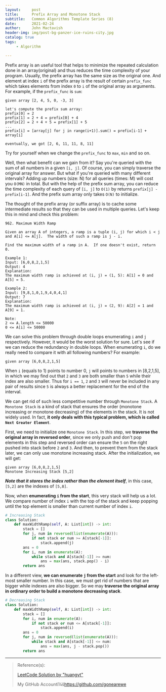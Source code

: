 ```yaml
---
layout:     post
title:      Prefix Array and Monotone Stack
subtitle:   Common Algorithms Template Series (8)
date:       2021-02-24
author:     John Mactavish
header-img: img/post-bg-panzer-ice-ruins-city.jpg
catalog: true
tags:
     - Algorithm

---
```


Prefix array is an useful tool that helps to minimize the repeated calculation done in an array(original) and thus reduces the time complexity of your program. Usually,
the prefix array has the same size as the original one. And element at index `i`
of the prefix array is the result of certain `prefix_func` which takes elements
from index `0` to `i` of the original array as arguments. For example, if the 
`prefix_func` is `sum`:

```
given array [2, 4, 5, 0, -3, 3]

let's compute the prefix sum array:
prefix[0] = 2
prefix[1] = 2 + 4 = prefix[0] + 4
prefix[2] = 2 + 4 + 5 = prefix[1] + 5
...
prefix[i] = [array[j] for j in range(i+1)].sum() = prefix[i-1] + array[i]

eventually, we got [2, 6, 11, 11, 8, 11]
```

Try for yourself when we change the `prefix_func` to `max`, `min` and so on.

Well, then what benefit can we gain from it? Say you're queried with the sum 
of all numbers in a given `[i, j]`. Of course, you can simply traverse the 
original array for answer. But what if you're queried with many different intervals?
Adding up numbers (size: N) for all queries (times: M) will cost you `O(MN)` in total.
But with the help of the prefix sum array, you can reduce the time complexity of 
each query of `[i, j]` to `O(1)` by returns `prefix[j] - prefix[i-1]`. And 
the prefix sum array only takes `O(N)` to initialize.

The thought of the prefix array (or suffix array) is to cache some intermediate
results so that they can be used in multiple queries. Let's keep this in mind
and check this problem:

```
962. Maximum Width Ramp

Given an array A of integers, a ramp is a tuple (i, j) for which i < j and A[i] <= A[j].  The width of such a ramp is j - i.

Find the maximum width of a ramp in A.  If one doesn't exist, return 0.

Example 1:
Input: [6,0,8,2,1,5]
Output: 4
Explanation: 
The maximum width ramp is achieved at (i, j) = (1, 5): A[1] = 0 and A[5] = 5.

Example 2:
Input: [9,8,1,0,1,9,4,0,4,1]
Output: 7
Explanation: 
The maximum width ramp is achieved at (i, j) = (2, 9): A[2] = 1 and A[9] = 1.
 
Note:
2 <= A.length <= 50000
0 <= A[i] <= 50000
```

We can solve this problem through double loops enumerating `i` and `j` respectively.
However, it would be the worst solution for sure. Let's see if we can reduce the 
redundancy in double loops. When enumerating `i`, do we really need to compare it with
all following numbers? For example:

```
given array [6,0,8,2,1,5]
```

When `i` (equals to 1) points to number 0, `j` will points to numbers in [8,2,1,5],
in which we may find out that `2` and `3` are both smaller than `5` while their index are
also smaller. Thus for `i == 1`, `2` and `3` will never be included in any pair of results since `5` is always a better replacement for the end of the interval.

We can get rid of such less competitive number through `Monotone Stack`. 
A `Monotone Stack` is a kind of stack that ensures the order (monotone increasing or monotone decreasing) of the elements in the stack. It is not widely used. 
In fact, **it only deals with this typical problem, which is called `Next Greater Element`**.

First, we need to initialize one `Monotone Stack`. In this step, we **traverse the
original array in reversed order**, since we only push and don't pop elements in 
this step and reversed order can ensure the `5` on the right pushed into stack
before `2` and `3`. And then, to prevent them from the stack later, we can 
only use monotone increasing stack. After the initialization, we will get:

```
given array [6,0,8,2,1,5]
Monotone Increasing Stack [5,2]
```

***Note that it stores the index rather than the element itself***, in this 
case, `[5,2]` are the indexes of `[5,8]`.

Now, when **enumerating `i` from the start**, this very stack will help us a lot.
We compare number of index `i` with the top of the stack and keep popping until
the top element is smaller than current number of index `i`.

```py
# Increasing Stack
class Solution:
    def maxWidthRamp(self, A: List[int]) -> int:
        stack = []
        for j, num in reversed(list(enumerate(A))):
            if not stack or num >= A[stack[-1]]:
                stack.append(j)
        ans = 0
        for i, num in enumerate(A):
            while stack and A[stack[-1]] >= num:
                ans = max(ans, stack.pop() - i)
        return ans
```

In a different view, **we can enumerate `j` from the start** and look for the left-most smaller number.
In this case, we must get rid of numbers that are bigger while indexes are also bigger.
So we may **traverse the original array in ordinary order to build a monotone decreasing stack**.

```py
# Decreasing Stack
class Solution:
    def maxWidthRamp(self, A: List[int]) -> int:
        stack = []
        for i, num in enumerate(A):
            if not stack or num <= A[stack[-1]]:
                stack.append(i)
        ans = 0
        for j, num in reversed(list(enumerate(A))):
            while stack and A[stack[-1]] <= num:
                ans = max(ans, j - stack.pop())
        return ans
```

---
> Reference(s):
>
> [LeetCode Solution by "huangyt"](https://leetcode-cn.com/problems/maximum-width-ramp/solution/dan-diao-di-jian-zhan-on-by-huangyt/)
>
> My GitHub Accountï¼š<https://github.com/gonearewe>
